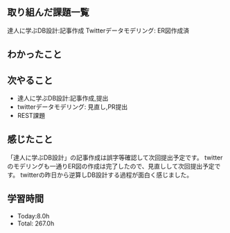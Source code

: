 ## 取り組んだ課題一覧
達人に学ぶDB設計:記事作成
Twitterデータモデリング: ER図作成済
## わかったこと
## 次やること
- 達人に学ぶDB設計:記事作成,提出
- twitterデータモデリング: 見直し,PR提出
- REST課題
## 感じたこと
「達人に学ぶDB設計」の記事作成は誤字等確認して次回提出予定です。
twitterのモデリングも一通りER図の作成は完了したので、見直しして次回提出予定です。
twitterの昨日から逆算しDB設計する過程が面白く感じました。
## 学習時間
- Today:8.0h
- Total: 267.0h